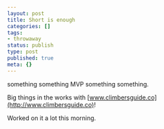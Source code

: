 ```yaml
---
layout: post
title: Short is enough
categories: []
tags:
- throwaway
status: publish
type: post
published: true
meta: {}
---
```




something something MVP something something.



Big things in the works with 
[www.climbersguide.co](http://www.climbersguide.co)!



Worked on it a lot this morning.
